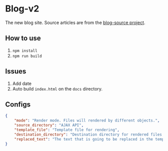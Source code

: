 # Blog-v2

The new blog site. Source articles are from the [blog-source project](https://github.com/iigmir/blog-source).

## How to use

1. `npm install`
2. `npm run build`

## Issues

1. Add date
2. Auto build `index.html` on the `docs` directory.

## Configs

```json
{
    "mode": "Render mode. Files will rendered by different objects.",
    "source_directory": "AJAX API",
    "template_file": "Template file for rendering",
    "destination_directory": "Destination directory for rendered files.",
    "replaced_text": "The text that is going to be replaced in the template file."
}
```
